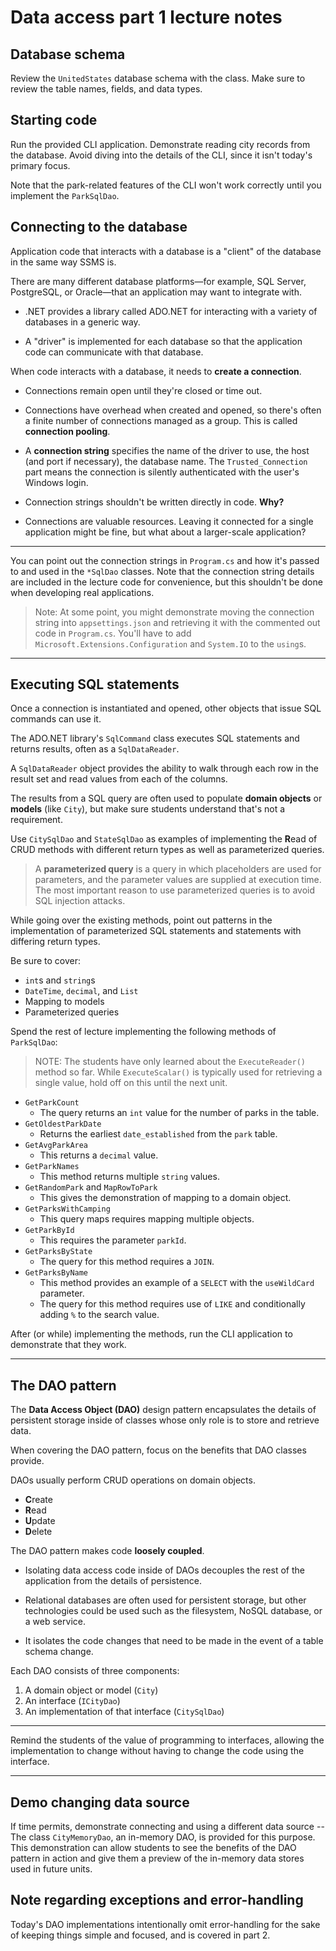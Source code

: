 # Data access part 1 lecture notes

## Database schema

Review the `UnitedStates` database schema with the class. Make sure to review the table names, fields, and data types.

## Starting code

Run the provided CLI application. Demonstrate reading city records from the database. Avoid diving into the details of the CLI, since it isn't today's primary focus.

Note that the park-related features of the CLI won't work correctly until you implement the `ParkSqlDao`.

## Connecting to the database

Application code that interacts with a database is a "client" of the database in the same way SSMS is.

There are many different database platforms—for example, SQL Server, PostgreSQL, or Oracle—that an application may want to integrate with.

- .NET provides a library called ADO.NET for interacting with a variety of databases in a generic way.

- A "driver" is implemented for each database so that the application code can communicate with that database.

When code interacts with a database, it needs to **create a connection**.

- Connections remain open until they're closed or time out.

- Connections have overhead when created and opened, so there's often a finite number of connections managed as a group. This is called **connection pooling**.

- A **connection string** specifies the name of the driver to use, the host (and port if necessary), the database name. The `Trusted_Connection` part means the connection is silently authenticated with the user's Windows login.

- Connection strings shouldn't be written directly in code. **Why?**

- Connections are valuable resources. Leaving it connected for a single application might be fine, but what about a larger-scale application?

---

You can point out the connection strings in `Program.cs` and how it's passed to and used in the `*SqlDao` classes. Note that the connection string details are included in the lecture code for convenience, but this shouldn't be done when developing real applications.

> Note: At some point, you might demonstrate moving the connection string into `appsettings.json` and retrieving it with the commented out code in `Program.cs`. You'll have to add `Microsoft.Extensions.Configuration` and `System.IO` to the `using`s.

---

## Executing SQL statements

Once a connection is instantiated and opened, other objects that issue SQL commands can use it.

The ADO.NET library's `SqlCommand` class executes SQL statements and returns results, often as a `SqlDataReader`.

A `SqlDataReader` object provides the ability to walk through each row in the result set and read values from each of the columns.

The results from a SQL query are often used to populate **domain objects** or **models** (like `City`), but make sure students understand that's not a requirement.

Use `CitySqlDao` and `StateSqlDao` as examples of implementing the **R**ead of CRUD methods with different return types as well as parameterized queries.

> A **parameterized query** is a query in which placeholders are used for parameters, and the parameter values are supplied at execution time. The most important reason to use parameterized queries is to avoid SQL injection attacks.

While going over the existing methods, point out patterns in the implementation of parameterized SQL statements and statements with differing return types.

Be sure to cover:
- `int`s and `string`s
- `DateTime`, `decimal`, and `List`
- Mapping to models
- Parameterized queries

Spend the rest of lecture implementing the following methods of `ParkSqlDao`:

> NOTE: The students have only learned about the `ExecuteReader()` method so far. While `ExecuteScalar()` is typically used for retrieving a single value, hold off on this until the next unit.

* `GetParkCount`
    * The query returns an `int` value for the number of parks in the table.
* `GetOldestParkDate`
    * Returns the earliest `date_established` from the `park` table.
* `GetAvgParkArea`
    * This returns a `decimal` value.
* `GetParkNames`
    * This method returns multiple `string` values.
* `GetRandomPark` and `MapRowToPark`
    * This gives the demonstration of mapping to a domain object.
* `GetParksWithCamping`
    * This query maps requires mapping multiple objects.
* `GetParkById`
    * This requires the parameter `parkId`.
* `GetParksByState`
    * The query for this method requires a `JOIN`.
* `GetParksByName`
    * This method provides an example of a `SELECT` with the `useWildCard` parameter.
    * The query for this method requires use of `LIKE` and conditionally adding `%` to the search value.

After (or while) implementing the methods, run the CLI application to demonstrate that they work.

---

## The DAO pattern

The **Data Access Object (DAO)** design pattern encapsulates the details of persistent storage inside of classes whose only role is to store and retrieve data.

When covering the DAO pattern, focus on the benefits that DAO classes provide.

DAOs usually perform CRUD operations on domain objects.
  - **C**reate
  - **R**ead
  - **U**pdate
  - **D**elete

The DAO pattern makes code **loosely coupled**.

- Isolating data access code inside of DAOs decouples the rest of the application from the details of persistence.

- Relational databases are often used for persistent storage, but other technologies could be used such as the filesystem, NoSQL database, or a web service.

- It isolates the code changes that need to be made in the event of a table schema change.

Each DAO consists of three components:

1. A domain object or model (`City`)
2. An interface (`ICityDao`)
3. An implementation of that interface (`CitySqlDao`)

---

Remind the students of the value of programming to interfaces, allowing the implementation to change without having to change the code using the interface.

---

## Demo changing data source

If time permits, demonstrate connecting and using a different data source -- The class `CityMemoryDao`, an in-memory DAO, is provided for this purpose.
This demonstration can allow students to see the benefits of the DAO pattern in action and give them a preview of the in-memory data stores used in future units.

## Note regarding exceptions and error-handling

Today's DAO implementations intentionally omit error-handling for the sake of keeping things simple and focused, and is covered in part 2.
